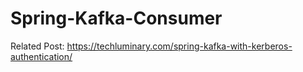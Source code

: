 # Spring-Kafka-Consumer

Related Post: https://techluminary.com/spring-kafka-with-kerberos-authentication/
